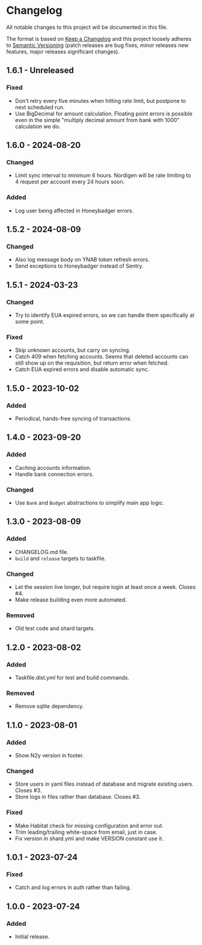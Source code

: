 # Changelog
All notable changes to this project will be documented in this file.

The format is based on [Keep a Changelog](http://keepachangelog.com/en/1.0.0/)
and this project loosely adheres to [Semantic
Versioning](http://semver.org/spec/v2.0.0.html) (patch releases are
bug fixes, minor releases new features, major releases significant
changes).

## 1.6.1 - Unreleased
### Fixed
- Don't retry every five minutes when hitting rate limit, but postpone
  to next scheduled run.
- Use BigDecimal for amount calculation. Floating point errors is
  possible even in the simple "multiply decimal amount from bank with
  1000" calculation we do.

## 1.6.0 - 2024-08-20
### Changed
- Limit sync interval to minimum 6 hours. Nordigen will be rate
  limiting to 4 request per account every 24 hours soon.

### Added
- Log user being affected in Honeybadger errors.

## 1.5.2 - 2024-08-09
### Changed
- Also log message body on YNAB token refresh errors.
- Send exceptions to Honeybadger instead of Sentry.

## 1.5.1 - 2024-03-23
### Changed
- Try to identify EUA expired errors, so we can handle them
  specifically at some point.
  
### Fixed
- Skip unknown accounts, but carry on syncing.
- Catch 409 when fetching accounts. Seems that deleted accounts can
  still show up on the requisition, but return error when fetched.
- Catch EUA expired errors and disable automatic sync.

## 1.5.0 - 2023-10-02
### Added
- Periodical, hands-free syncing of transactions.

## 1.4.0 - 2023-09-20
### Added
- Caching accounts information.
- Handle bank connection errors.

### Changed
- Use `Bank` and `Budget` abstractions to simplify main app logic.

## 1.3.0 - 2023-08-09
### Added
- CHANGELOG.md file.
- `build` and `release` targets to taskfile.

### Changed
- Let the session live longer, but require login at least once a week.
  Closes #4.
- Make release building even more automated.

### Removed
- Old test code and shard targets.

## 1.2.0 - 2023-08-02
### Added
- Taskfile.dist.yml for test and build commands.

### Removed
- Remove sqlite dependency.

## 1.1.0 - 2023-08-01
### Added
- Show N2y version in footer.

### Changed
- Store users in yaml files instead of database and migrate existing
  users. Closes #3.
- Store logs in files rather than database. Closes #3.

### Fixed
- Make Habitat check for missing configuration and error out.
- Trim leading/trailing white-space from email, just in case.
- Fix version in shard.yml and make VERSION constant use it.

## 1.0.1 - 2023-07-24
### Fixed
- Catch and log errors in auth rather than failing.

## 1.0.0 - 2023-07-24
### Added
- Initial release.
